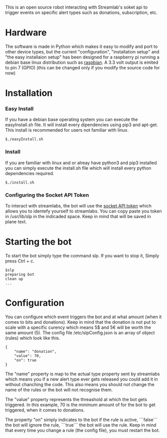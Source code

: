 <p>
	This is an open source robot interacting with Streamlab's soket api to 
	trigger events on specific alert types such as
	donations, subscription, etc.
</p>

<h1>Hardware</h1> 
<p>
	The software is made in Python which makes it easy to modify and port to other device types,
	but the current "configuration", "installation setup" and "the easy installaion setup" has been 
	designed for a raspberry pi running a debian base linux distribution such as 
	<a href="https://www.raspbian.org/">raspbian</a>. A 3.3 volt output is emited to pin 7 (GPIO) (this can be changed only if you
	modify the source code for now)
</p>

<h1> Installation </h1>

<h3> Easy Install </h3>
<p>
	If you have a debian base operating system you can execute the easyInstall.sh file. 
	It will install every dipendencies using
	pip3 and apt-get. This install is recommended for users not familiar with linux.
</p>

```
$./easyInstall.sh
```

<h3> Install </h3>
<p>
	If you are familiar with linux and or alreay have python3 and 
	pip3 installed you can simply execute the 
	install.sh file which will install every python dependencies required.
</p>

```
$./install.sh
```

<h3> Configuring the Socket API Token </h3>
<p>
	To interact with streamlabs, the bot will use the 
	<a href="https://streamlabs.com/dashboard#/settings/api-settings">socket API token</a> 
	which allows you to identefy yourself to streamlabs.
	You can copy paste you token in /usr/lib/slp in the indicaded space.
	Keep in mind that will be saved in plane text.
</p>


<h1> Starting the bot </h1>
<p>
	To start the bot simply type the command slp. If you want to stop it, Simply press Ctrl + c.
</p>

```
$slp
preparing bot
clean up
...
```

<h1> Configuration </h1>
<p>
	You can configure which event triggers the bot and at what amount (when it comes to bits and donations).
	Keep in mind that the donation is not put to scale with a specific curency which means
	5$ and 5€ will be worth the same amount (5). The config file /etc/slpConfig.json is an array of object (rules)
	which look like this.
</p>

```
{
	"name": "donation",
	"value": 70,
	"on": true
}
```

<p>
	The "name" property is map to the actual type property sent by streamlabs 
	which means you if a new alert type ever gets released you could add it 
	in without chanching the code. This also means you should not change the name of the
	rules or the bot will not recognise them. 
</p>
<p>
	The "value" property represents the 
	threashold at which the bot gets triggered. In this example, 70 is the minimum 
	amount of for the bot to get triggered, when it comes to donations. 
</p>
<p>
	The property "on" simply 
	indicates to the bot if the rule is active, ```false``` the bot will ignore the rule,
	```true``` the bot will use the rule. Keep in mind that every time you change a rule (the config file), 
	you must restart the bot.
</p>

